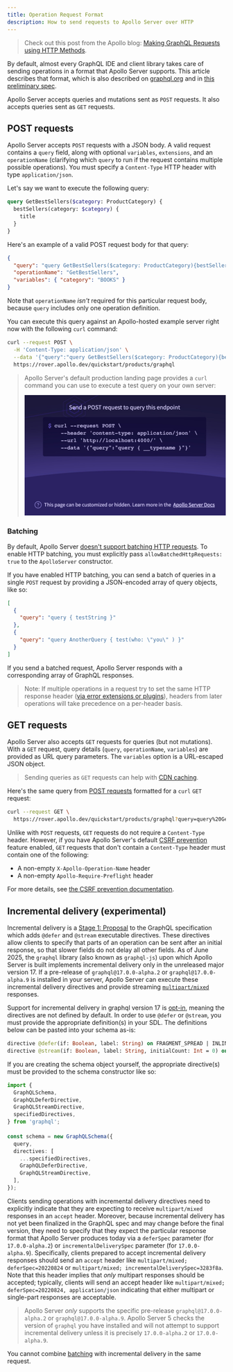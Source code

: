 ```yaml
---
title: Operation Request Format
description: How to send requests to Apollo Server over HTTP
---
```


> Check out this post from the Apollo blog: [Making GraphQL Requests using HTTP Methods](https://www.apollographql.com/blog/graphql/basics/making-graphql-requests-using-http-methods/).

By default, almost every GraphQL IDE and client library takes care of sending operations in a format that Apollo Server supports. This article describes that format, which is also described on [graphql.org](https://graphql.org/learn/serving-over-http/) and in [this preliminary spec](https://github.com/graphql/graphql-over-http).

Apollo Server accepts queries and mutations sent as `POST` requests. It also accepts queries sent as `GET` requests.

## POST requests

Apollo Server accepts `POST` requests with a JSON body. A valid request contains a `query` field, along with optional `variables`, `extensions`, and an `operationName` (clarifying which `query` to run if the request contains multiple possible operations). You must specify a `Content-Type` HTTP header with type `application/json`.

Let's say we want to execute the following query:

```graphql
query GetBestSellers($category: ProductCategory) {
  bestSellers(category: $category) {
    title
  }
}
```

Here's an example of a valid POST request body for that query:

```json
{
  "query": "query GetBestSellers($category: ProductCategory){bestSellers(category: $category){title}}",
  "operationName": "GetBestSellers",
  "variables": { "category": "BOOKS" }
}
```

Note that `operationName` _isn't_ required for this particular request body, because `query` includes only one operation definition.

You can execute this query against an Apollo-hosted example server right now with the following `curl` command:

```sh
curl --request POST \
  -H 'Content-Type: application/json' \
  --data '{"query":"query GetBestSellers($category: ProductCategory){bestSellers(category: $category){title}}", "operationName":"GetBestSellers", "variables":{"category":"BOOKS"}}' \
  https://rover.apollo.dev/quickstart/products/graphql
```

> Apollo Server's default production landing page provides a `curl` command you can use to execute a test query on your own server:
>
> <img class="screenshot" src="../images/as-landing-page-production.jpg" width="500" />

### Batching

By default, Apollo Server [doesn't support batching HTTP requests](../api/apollo-server#allowbatchedhttprequests). To enable HTTP batching, you must explicitly pass `allowBatchedHttpRequests: true` to the `ApolloServer` constructor.

If you have enabled HTTP batching, you can send a batch of queries in a single `POST` request by providing a JSON-encoded array of query objects, like so:

```json
[
  {
    "query": "query { testString }"
  },
  {
    "query": "query AnotherQuery { test(who: \"you\" ) }"
  }
]
```

If you send a batched request, Apollo Server responds with a corresponding array of GraphQL responses.

> Note: If multiple operations in a request try to set the same HTTP response header ([via error extensions or plugins](../data/errors#setting-http-status-code-and-headers)), headers from later operations will take precedence on a per-header basis.

## GET requests

Apollo Server also accepts `GET` requests for queries (but not mutations). With a `GET` request, query details (`query`, `operationName`, `variables`) are provided as URL query parameters. The `variables` option is a URL-escaped JSON object.

> Sending queries as `GET` requests can help with [CDN caching](../performance/caching/#caching-with-a-cdn).

Here's the same query from [POST requests](#post-requests) formatted for a `curl` `GET` request:

```sh
curl --request GET \
  https://rover.apollo.dev/quickstart/products/graphql?query=query%20GetBestSellers%28%24category%3A%20ProductCategory%29%7BbestSellers%28category%3A%20%24category%29%7Btitle%7D%7D&operationName=GetBestSellers&variables=%7B%22category%22%3A%22BOOKS%22%7D
```

Unlike with `POST` requests, `GET` requests do not require a `Content-Type` header. However, if you have Apollo Server's default [CSRF prevention](../security/cors#preventing-cross-site-request-forgery-csrf) feature enabled, `GET` requests that don't contain a `Content-Type` header must contain one of the following:

- A non-empty `X-Apollo-Operation-Name` header
- A non-empty `Apollo-Require-Preflight` header

For more details, see [the CSRF prevention documentation](../security/cors#preventing-cross-site-request-forgery-csrf).

## Incremental delivery (experimental)

Incremental delivery is a [Stage 1: Proposal](https://github.com/graphql/graphql-spec/pull/1110) to the GraphQL specification which adds `@defer` and `@stream` executable directives. These directives allow clients to specify that parts of an operation can be sent after an initial response, so that slower fields do not delay all other fields. As of June 2025, the `graphql` library (also known as `graphql-js`) upon which Apollo Server is built implements incremental delivery only in the unreleased major version 17. If a pre-release of `graphql@17.0.0-alpha.2` or `graphql@17.0.0-alpha.9` is installed in your server, Apollo Server can execute these incremental delivery directives and provide streaming [`multipart/mixed`](https://github.com/graphql/graphql-over-http/blob/main/rfcs/IncrementalDelivery.md) responses.

Support for incremental delivery in graphql version 17 is [opt-in](https://github.com/robrichard/defer-stream-wg/discussions/12), meaning the directives are not defined by default. In order to use `@defer` or `@stream`, you must provide the appropriate definition(s) in your SDL. The definitions below can be pasted into your schema as-is:

```graphql
directive @defer(if: Boolean, label: String) on FRAGMENT_SPREAD | INLINE_FRAGMENT
directive @stream(if: Boolean, label: String, initialCount: Int = 0) on FIELD
```

If you are creating the schema object yourself, the appropriate directive(s) must be provided to the schema constructor like so:
```typescript
import {
  GraphQLSchema,
  GraphQLDeferDirective,
  GraphQLStreamDirective,
  specifiedDirectives,
} from 'graphql';

const schema = new GraphQLSchema({
  query,
  directives: [
    ...specifiedDirectives,
    GraphQLDeferDirective,
    GraphQLStreamDirective,
  ],
});
```

Clients sending operations with incremental delivery directives need to explicitly indicate that they are expecting to receive `multipart/mixed` responses in an `accept` header. Moreover, because incremental delivery has not yet been finalized in the GraphQL spec and may change before the final version, they need to specify that they expect the particular response format that Apollo Server produces today via a `deferSpec` parameter (for `17.0.0-alpha.2`) or `incrementalDeliverySpec` parameter (for `17.0.0-alpha.9`). Specifically, clients prepared to accept incremental delivery responses should send an `accept` header like `multipart/mixed; deferSpec=20220824` or `multipart/mixed; incrementalDeliverySpec=3283f8a`. Note that this header implies that *only* multipart responses should be accepted; typically, clients will send an accept header like `multipart/mixed; deferSpec=20220824, application/json` indicating that either multipart or single-part responses are acceptable.

> Apollo Server *only* supports the specific pre-release `graphql@17.0.0-alpha.2` or `graphql@17.0.0-alpha.9`. Apollo Server 5 checks the version of `graphql` you have installed and will not attempt to support incremental delivery unless it is precisely `17.0.0-alpha.2` or `17.0.0-alpha.9`.

You cannot combine [batching](#batching) with incremental delivery in the same request.
